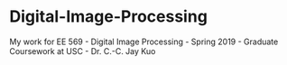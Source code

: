 # Digital-Image-Processing
My work for EE 569 - Digital Image Processing - Spring 2019 - Graduate Coursework at USC - Dr. C.-C. Jay Kuo
